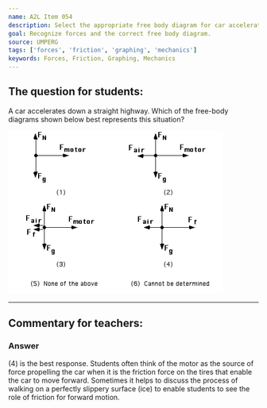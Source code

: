 ```yaml
---
name: A2L Item 054
description: Select the appropriate free body diagram for car accelerating on a highway.
goal: Recognize forces and the correct free body diagram.
source: UMPERG
tags: ['forces', 'friction', 'graphing', 'mechanics']
keywords: Forces, Friction, Graphing, Mechanics
---
```


## The question for students:

A car accelerates down a straight highway. Which of the free-body
diagrams shown below best represents this situation?

![Item054_fig1.gif](../images/Item054_fig1.gif)

<hr/>

## Commentary for teachers:

### Answer

(4) is the best response. Students often think of the motor as the source of force propelling the car when it is the friction force on the tires that enable the car to move forward. Sometimes it helps to discuss the process of walking on a perfectly slippery surface (ice) to enable students to see the role of friction for forward motion.
